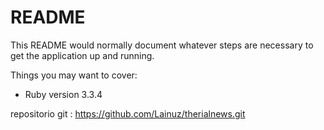 # README

This README would normally document whatever steps are necessary to get the
application up and running.

Things you may want to cover:

* Ruby version 3.3.4

repositorio git : https://github.com/Lainuz/therialnews.git



